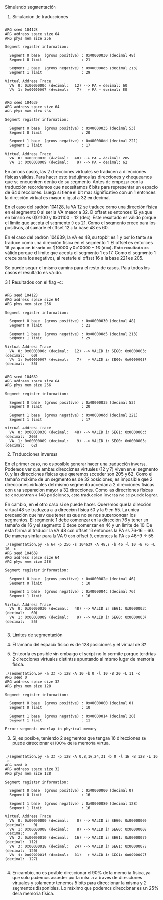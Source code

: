 Simulando segmentación

1) Simulacion de traducciones

```

ARG seed 104128
ARG address space size 64
ARG phys mem size 256

Segment register information:

  Segment 0 base  (grows positive) : 0x00000030 (decimal 48)
  Segment 0 limit                  : 21

  Segment 1 base  (grows negative) : 0x000000d5 (decimal 213)
  Segment 1 limit                  : 29

Virtual Address Trace
  VA  0: 0x0000000c (decimal:   12) --> PA = decimal: 60
  VA  1: 0x00000007 (decimal:    7) --> PA = decimal: 55

```

```

ARG seed 104639
ARG address space size 64
ARG phys mem size 256

Segment register information:

  Segment 0 base  (grows positive) : 0x00000035 (decimal 53)
  Segment 0 limit                  : 20

  Segment 1 base  (grows negative) : 0x000000dd (decimal 221)
  Segment 1 limit                  : 17

Virtual Address Trace
  VA  0: 0x00000030 (decimal:   48) --> PA = decimal: 205
  VA  1: 0x00000009 (decimal:    9) --> PA = decimal: 62

```

En ambos casos, las 2 direcciones virtuales se traducen a direcciones físicas válidas. Para hacer esto tradujimos las direcciones y chequeamos que se encuentren dentro de su segmento.
Antes de empezar con la traducción recordemos que necesitamos 6 bits para representar un espacio de 64 direcciones.
Luego si tiene el bit mas significativo con un 1 entonces la dirección virtual es mayor o igual a 32 en decimal.

En el caso del padrón 104128, la VA 12 se traduce como una dirección física en el segmento 0 al ser la VA menor a 32.
El offset es entonces 12 ya que en binario es 0|01100 y 0x01100 = 12 (dec). 
Este resultado es válido porque el límite que acepta el segmento 0 es 21.
Como el segmento  crece para los positivos, al sumarle el offset 12 a la base 48 es 60.


En el caso del padrón 104639, la VA es 48, su topbit es 1 y por lo tanto se traduce como una dirección física en el segmento 1.
El offset es entonces 16 ya que en binario es 1|10000 y 0x10000 = 16 (dec). 
Este resultado es válido porque el límite que acepta el segmento 1 es 17.
Como el segmento 1 crece para los negativos, al restarle el offset 16 a la base 221 es 205.


Se puede seguir el mismo camino para el resto de casos. Para todos los casos el resultado es válido.


3 ) Resultados con el flag -c:

```

ARG seed 104128
ARG address space size 64
ARG phys mem size 256

Segment register information:

  Segment 0 base  (grows positive) : 0x00000030 (decimal 48)
  Segment 0 limit                  : 21

  Segment 1 base  (grows negative) : 0x000000d5 (decimal 213)
  Segment 1 limit                  : 29

Virtual Address Trace
  VA  0: 0x0000000c (decimal:   12) --> VALID in SEG0: 0x0000003c (decimal:   60)
  VA  1: 0x00000007 (decimal:    7) --> VALID in SEG0: 0x00000037 (decimal:   55)

```

```

ARG seed 104639
ARG address space size 64
ARG phys mem size 256

Segment register information:

  Segment 0 base  (grows positive) : 0x00000035 (decimal 53)
  Segment 0 limit                  : 20

  Segment 1 base  (grows negative) : 0x000000dd (decimal 221)
  Segment 1 limit                  : 17

Virtual Address Trace
  VA  0: 0x00000030 (decimal:   48) --> VALID in SEG1: 0x000000cd (decimal:  205)
  VA  1: 0x00000009 (decimal:    9) --> VALID in SEG0: 0x0000003e (decimal:   62)

```
2) Traducciones inversas

En el primer caso, no es posible generar hacer una traducción inversa. 
Podemos ver que ambas direcciones virtuales (12 y 7) viven en el segmento 0, y las direcciones físicas que queremos acceder son 205 y 62.
Como el tamaño máximo de un segmento es de 32 posiciones, es imposible que 2 direcciones virtuales del mismo segmento accedan a 2 direcciones físicas con una separacion mayor a 32 direcciones. Como las direcciones físicas se encuentran a 143 posiciones, esta traduccion inversa no se puede lograr.

En cambio, en el otro caso si se puede hacer. Queremos que la dirección virtual 48 se traduzca a la dirección física 60 y la 9 en 55. La unica precaución que hay que tener es que no se nos superpongan los segmentos.
El segmento 1 debe comenzar en la dirección 76 y tener un tamaño de 16 y el segmento 0 debe comenzar en 46 y un límite de 10.
De esta forma al traducir la VA 48 con offset 16 entonces la PA es 76-16 = 60.
De manera similar para la VA 9 con offset 9, entonces la PA es 46+9 -> 55

```
./segmentation.py -a 64 -p 256 -s 104639 -A 48,9 -b 46 -l 10 -B 76 -L 16 -c
ARG seed 104639
ARG address space size 64
ARG phys mem size 256

Segment register information:

  Segment 0 base  (grows positive) : 0x0000002e (decimal 46)
  Segment 0 limit                  : 10

  Segment 1 base  (grows negative) : 0x0000004c (decimal 76)
  Segment 1 limit                  : 16

Virtual Address Trace
  VA  0: 0x00000030 (decimal:   48) --> VALID in SEG1: 0x0000003c (decimal:   60)
  VA  1: 0x00000009 (decimal:    9) --> VALID in SEG0: 0x00000037 (decimal:   55)


```

3) Límites de segmentación

1) El tamaño del espacio fisico es de 128 posiciones y el virtual de 32
2) En teoría es posible sin embargo el script no lo permite porque tendrías 2 direcciones virtuales distintas apuntando al mismo lugar de memoria física. 

```
./segmentation.py -a 32 -p 128 -A 10 -b 0 -l 10 -B 20 -L 11 -c
ARG seed 0
ARG address space size 32
ARG phys mem size 128

Segment register information:

  Segment 0 base  (grows positive) : 0x00000000 (decimal 0)
  Segment 0 limit                  : 10

  Segment 1 base  (grows negative) : 0x00000014 (decimal 20)
  Segment 1 limit                  : 11

Error: segments overlap in physical memory

```

3) Si, es posible, teniendo 2 segmentos que tengan 16 direcciones se puede direccionar el 100% de la memoria virtual.

```

./segmentation.py -a 32 -p 128 -A 0,8,16,24,31 -b 0 -l 16 -B 128 -L 16 -c
ARG seed 0
ARG address space size 32
ARG phys mem size 128

Segment register information:

  Segment 0 base  (grows positive) : 0x00000000 (decimal 0)
  Segment 0 limit                  : 16

  Segment 1 base  (grows negative) : 0x00000080 (decimal 128)
  Segment 1 limit                  : 16

Virtual Address Trace
  VA  0: 0x00000000 (decimal:    0) --> VALID in SEG0: 0x00000000 (decimal:    0)
  VA  1: 0x00000008 (decimal:    8) --> VALID in SEG0: 0x00000008 (decimal:    8)
  VA  2: 0x00000010 (decimal:   16) --> VALID in SEG1: 0x00000070 (decimal:  112)
  VA  3: 0x00000018 (decimal:   24) --> VALID in SEG1: 0x00000078 (decimal:  120)
  VA  4: 0x0000001f (decimal:   31) --> VALID in SEG1: 0x0000007f (decimal:  127)


```

4) En cambio, no es posible direccionar el 90% de la memoria física, ya que solo podemos acceder por la misma a traves de direcciones virtuales y solamente tenemos 5 bits para direccionar la misma y 2 segmentos disponibles. Lo máximo que podemos direccionar es un 25% de la memoria física.
   